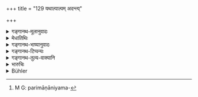 +++
title = "129 यथाल्पाल्पम् अदन्त्य्"

+++

<details><summary>गङ्गानथ-मूलानुवादः</summary>

After due investigation the King shall always levy taxes in his kingdom in such a way that he himself and the man who carries on the business shall both receive their reward.—(129)
</details>

<details><summary>मेधातिथिः</summary>

एतद् एवाह । **कर्मणां कर्ता** वाणिजकः **राजा च फलेन युज्येत तथा करान् कल्पयेत्** । न परिमाणनियमकारणम्[^१५३] अस्ति । यत्र महान् लाभस् तत्राधिकम् अप्य् उक्तपरिमाणातिक्रमेण ग्रहीतव्यम् ॥ ७.१२९ ॥


[^१५३]:
     M G: parimāṇāniyama-
</details>

<details><summary>गङ्गानथ-भाष्यानुवादः</summary>

The order of verses 128 and 129 of Medhātithi is reversed in the other commentaries and hence by Buhler and Burnell.

‘*The person engaged in business*’—the trader—‘*and* *the king*’—may receive their reward;—in such way should the taxes be levied; and there is no ground for fixing the amount of the tax; in fact where the profit made has been large, the King should charge heavier taxes—even exceeding the proportion fixed.—(129)
</details>

<details><summary>गङ्गानथ-टिप्पन्यः</summary>

This verse is quoted in *Parāśaramādhava* (Ācāra, p. 404);—and in
*Vīramitrodaya* (Rājanīti, p. 260), which adds the following
explanation:—The king should impose taxes in such a manner that he himself gets some reward for what he does in the shape of seeming safety to life and property, and also the transactors of business—the cultivator, the trader and others—idso obtain a fair return for the work that they do, in the shape of tilling the soil, trading and so forth;—again on p. 264, to the effect that the taxes may be enhanced or reduced in consideration of the loss or gain actually accruing to the people concerned.
</details>

<details><summary>गङ्गानथ-तुल्य-वाक्यानि</summary>

**(verses 7.128-129)  
**

See Comparative notes for [Verse 7.128].
</details>

<details><summary>भारुचिः</summary>

करादानविधिस्तुत्यर्थो दृष्टान्तश्लोकः ॥ ७.१२९ ॥
</details>

<details><summary>Bühler</summary>

129	As the leech, the calf, and the bee take their food little by little, even so must the king draw from his realm moderate annual taxes.
</details>
